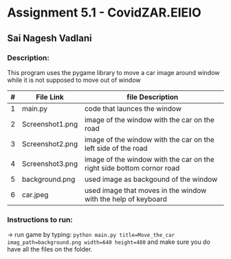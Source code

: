 # Assignment 5.1 - CovidZAR.EIEIO

## Sai Nagesh Vadlani

### Description: 
This program uses the pygame library to move a car image around window while it is not supposed to move out of window



|   #   | File Link | file Description |
| :---: | ----------- | ---------------------- |
|   1   |    main.py     | code that launces the window|
| 2 |Screenshot1.png |image of the window with the car on the road|
| 3 |Screenshot2.png|image of the window with the car on the left side of the road|
| 4 |Screenshot3.png|image of the window with the car on the right side bottom cornor road|
|5|background.png| used image as backgound of the window|
|6|car.jpeg| used image that moves in the window with the help of keyboard|
 
 ### Instructions to run:
 
 -> run game by typing: `python main.py title=Move_the_car  imag_path=background.png width=640 height=480` and make sure you do have all the files on the folder.

